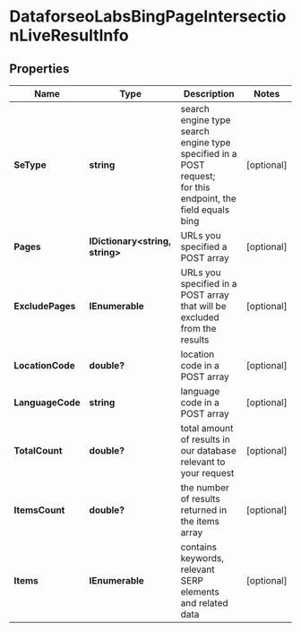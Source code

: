# DataforseoLabsBingPageIntersectionLiveResultInfo


## Properties

| Name | Type | Description | Notes |
|------------ | ------------- | ------------- | -------------|
**SeType** | **string** | search engine type<br>search engine type specified in a POST request;<br>for this endpoint, the field equals bing |[optional]|
**Pages** | **IDictionary<string, string>** | URLs you specified a POST array |[optional]|
**ExcludePages** | **IEnumerable<string>** | URLs you specified in a POST array that will be excluded from the results |[optional]|
**LocationCode** | **double?** | location code in a POST array |[optional]|
**LanguageCode** | **string** | language code in a POST array |[optional]|
**TotalCount** | **double?** | total amount of results in our database relevant to your request |[optional]|
**ItemsCount** | **double?** | the number of results returned in the items array |[optional]|
**Items** | **IEnumerable<DataforseoLabsPageIntersectionLiveItem>** | contains keywords, relevant SERP elements and related data |[optional]|